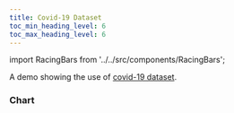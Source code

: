 ```yaml
---
title: Covid-19 Dataset
toc_min_heading_level: 6
toc_max_heading_level: 6
---
```


import RacingBars from '../../src/components/RacingBars';

A demo showing the use of [covid-19 dataset](../sample-datasets#covid-19).

<!--truncate-->

### Chart

<div className="gallery">
  <RacingBars
    dataUrl="/data/covid-19.csv"
    dataType="csv"
    title="Covid-19"
    subTitle="Number of confirmed cases"
    dateCounter="MMM DD, YYYY"
    labelsPosition="outside"
/>

</div>
